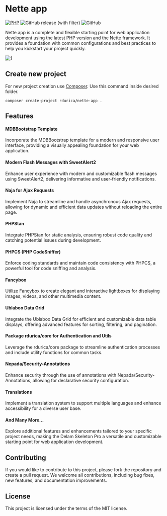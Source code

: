 # Nette app

[![PHP](https://img.shields.io/badge/PHP-8.3-blue.svg)](http://php.net)
![GitHub release (with filter)](https://img.shields.io/github/v/release/rdurica/nette-app)
![GitHub](https://img.shields.io/github/license/rdurica/nette-app)

Nette app is a complete and flexible starting point for web application development using the latest PHP
version and the Nette framework. It provides a foundation with common configurations and best practices to help you
kickstart your project quickly.

![1](https://github.com/rdurica/nette-app/assets/16089770/cd64d9c6-3b17-48b6-908c-e2b2b6db5221)

## Create new project

For new project creation use [Composer](https://getcomposer.org). Use this command inside desired folder.

```shell
composer create-project rdurica/nette-app .
```

## Features

#### MDBBootstrap Template ####
Incorporate the MDBBootstrap template for a modern and responsive user interface, providing a visually appealing
foundation for your web application.

#### Modern Flash Messages with SweetAlert2 ####
Enhance user experience with modern and customizable flash messages using SweetAlert2, delivering informative and
user-friendly notifications.

#### Naja for Ajax Requests ####
Implement Naja to streamline and handle asynchronous Ajax requests, allowing for dynamic and efficient data updates
without reloading the entire page.

#### PHPStan ####
Integrate PHPStan for static analysis, ensuring robust code quality and catching potential issues during development.

#### PHPCS (PHP CodeSniffer) ####
Enforce coding standards and maintain code consistency with PHPCS, a powerful tool for code sniffing and analysis.

#### Fancybox ####
Utilize Fancybox to create elegant and interactive lightboxes for displaying images, videos, and other multimedia
content.

#### Ublaboo Data Grid ####
Integrate the Ublaboo Data Grid for efficient and customizable data table displays, offering advanced features for
sorting, filtering, and pagination.

#### Package rdurica/core for Authentication and Utils ####
Leverage the rdurica/core package to streamline authentication processes and include utility functions for common tasks.

#### Nepada/Security-Annotations ####
Enhance security through the use of annotations with Nepada/Security-Annotations, allowing for declarative security
configuration.

#### Translations ####
Implement a translation system to support multiple languages and enhance accessibility for a diverse user base.

#### And Many More... ####
Explore additional features and enhancements tailored to your specific project needs, making the Delam Skeleton Pro a
versatile and customizable starting point for web application development.

## Contributing
If you would like to contribute to this project, please fork the repository and create a pull request. We welcome all
contributions, including bug fixes, new features, and documentation improvements.

## License

This project is licensed under the terms of the MIT license.